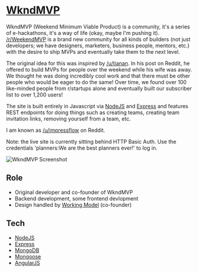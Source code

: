 # <a href="http://planners:We are the best planners ever!@wkndmvp.com/">WkndMVP</a>

WkndMVP (Weekend Minimum Viable Product) is a community, it's a series of e-hackathons, it's a way of life (okay, maybe I'm pushing it). [/r/WeekendMVP][reddit] is a brand new community for all kinds of builders (not just developers; we have designers, marketers, business people, mentors, etc.) with the desire to ship MVPs and eventually take them to the next level.

The original idea for this was inspired by [/u/tianan][tianan]. In his post on Reddit, he offered to build MVPs for people over the weekend while his wife was away. We thought he was doing incredibly cool work and that there must be other people who would be eager to do the same! Over time, we found over 100 like-minded people from r/startups alone and eventually built our subscriber list to over 1,200 users!

The site is built entirely in Javascript via [NodeJS][node] and [Express][express] and features REST endpoints for doing things such as creating teams, creating team invitation links, removing yourself from a team, etc.

I am known as [/u/impressflow][impressflow] on Reddit.

Note: the live site is currently sitting behind HTTP Basic Auth. Use the credentials 'planners:We are the best planners ever!' to log in.

![WkndMVP Screenshot][screenshot]

## Role
* Original developer and co-founder of WkndMVP
* Backend development, some frontend devlopment
* Design handled by [Working Model][model] (co-founder)

## Tech
* [NodeJS][node]
* [Express][express]
* [MongoDB][mongo]
* [Mongoose][mongoose]
* [AngularJS][angular]

[reddit]: https://www.reddit.com/r/WeekendMVP/
[screenshot]: ../img/wkndmvp.png
[tianan]: https://www.reddit.com/user/tianan
[impressflow]: https://www.reddit.com/user/impressflow
[model]: http://workingmodel.co/

[node]: https://nodejs.org/
[mongo]: https://www.mongodb.org/
[express]: http://expressjs.com/
[mongoose]: http://mongoosejs.com/
[angular]: https://angularjs.org/
